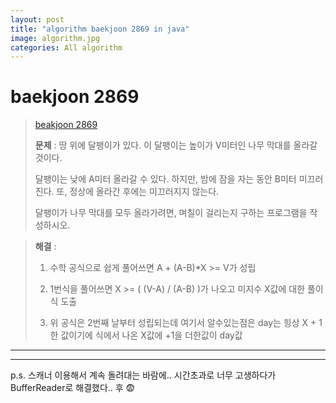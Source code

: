 ```yaml
---  
layout: post  
title: "algorithm baekjoon 2869 in java"  
image: algorithm.jpg  
categories: All algorithm  
---  
```


# baekjoon 2869  

> [beakjoon 2869](https://www.acmicpc.net/problem/2869)  
>   
> **문제** : 땅 위에 달팽이가 있다. 이 달팽이는 높이가 V미터인 나무 막대를 올라갈 것이다.  
> 
> 달팽이는 낮에 A미터 올라갈 수 있다. 하지만, 밤에 잠을 자는 동안 B미터 미끄러진다. 또, 정상에 올라간 후에는 미끄러지지 않는다.  
> 
> 달팽이가 나무 막대를 모두 올라가려면, 며칠이 걸리는지 구하는 프로그램을 작성하시오.  


> **해결** :  
> 1. 수학 공식으로 쉽게 풀어쓰면 A + (A-B)*X >= V가 성립
> 
> 2. 1번식을 풀어쓰면 X >= ( (V-A) / (A-B) )가 나오고 미지수 X값에 대한 풀이식 도출  
> 
> 3. 위 공식은 2번째 날부터 성립되는데 여기서 알수있는점은 day는 힝상 X + 1한 값이기에 식에서 나온 X값에 +1을 더한값이 day값  

---  

<script src="https://gist.github.com/nnlog/6e8a6e58caa3a5f01f5532777467c54d.js"></script>  

---   

p.s. 스캐너 이용해서 계속 돌려대는 바람에.. 시간초과로 너무 고생하다가 BufferReader로 해결했다.. 후 😨